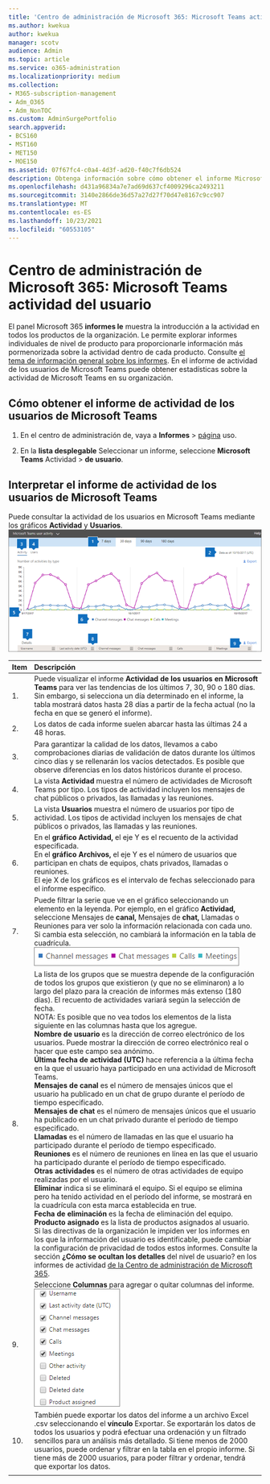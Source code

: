 ```yaml
---
title: 'Centro de administración de Microsoft 365: Microsoft Teams actividad del usuario'
ms.author: kwekua
author: kwekua
manager: scotv
audience: Admin
ms.topic: article
ms.service: o365-administration
ms.localizationpriority: medium
ms.collection:
- M365-subscription-management
- Adm_O365
- Adm_NonTOC
ms.custom: AdminSurgePortfolio
search.appverid:
- BCS160
- MST160
- MET150
- MOE150
ms.assetid: 07f67fc4-c0a4-4d3f-ad20-f40c7f6db524
description: Obtenga información sobre cómo obtener el informe Microsoft Teams actividad del usuario y obtener información sobre la Teams actividad de la organización.
ms.openlocfilehash: d431a96834a7e7ad69d637cf4009296ca2493211
ms.sourcegitcommit: 3140e2866de36d57a27d27f70d47e8167c9cc907
ms.translationtype: MT
ms.contentlocale: es-ES
ms.lasthandoff: 10/23/2021
ms.locfileid: "60553105"
---
```

# <a name="microsoft-365-admin-center-reports---microsoft-teams-user-activity"></a>Centro de administración de Microsoft 365: Microsoft Teams actividad del usuario

El panel Microsoft 365 **informes le** muestra la introducción a la actividad en todos los productos de la organización. Le permite explorar informes individuales de nivel de producto para proporcionarle información más pormenorizada sobre la actividad dentro de cada producto. Consulte [el tema de información general sobre los informes](activity-reports.md). En el informe de actividad de los usuarios de Microsoft Teams puede obtener estadísticas sobre la actividad de Microsoft Teams en su organización.
 
## <a name="how-to-get-to-the-microsoft-teams-user-activity-report"></a>Cómo obtener el informe de actividad de los usuarios de Microsoft Teams

1. En el centro de administración de, vaya a **Informes** \> <a href="https://go.microsoft.com/fwlink/p/?linkid=2074756" target="_blank">página</a> uso.

    
2. En la **lista desplegable** Seleccionar un informe, seleccione **Microsoft Teams** Actividad \> **de usuario**.
  
## <a name="interpret-the-microsoft-teams-user-activity-report"></a>Interpretar el informe de actividad de los usuarios de Microsoft Teams

Puede consultar la actividad de los usuarios en Microsoft Teams mediante los gráficos **Actividad** y **Usuarios**.<br/>![Microsoft 365: Microsoft Teams de usuario.](../../media/40359f81-25f7-416d-bb1e-37289133ef6b.png)
  
|Item|Descripción|
|:-----|:-----|
|1.  <br/> |Puede visualizar el informe **Actividad de los usuarios en Microsoft Teams** para ver las tendencias de los últimos 7, 30, 90 o 180 días. Sin embargo, si selecciona un día determinado en el informe, la tabla mostrará datos hasta 28 días a partir de la fecha actual (no la fecha en que se generó el informe).  <br/> |
|2.  <br/> |Los datos de cada informe suelen abarcar hasta las últimas 24 a 48 horas.  <br/> |
|3.  <br/> |Para garantizar la calidad de los datos, llevamos a cabo comprobaciones diarias de validación de datos durante los últimos cinco días y se rellenarán los vacíos detectados. Es posible que observe diferencias en los datos históricos durante el proceso.  <br/> |
|4.  <br/> |La vista **Actividad** muestra el número de actividades de Microsoft Teams por tipo. Los tipos de actividad incluyen los mensajes de chat públicos o privados, las llamadas y las reuniones.  <br/> |
|5.  <br/> |La vista **Usuarios** muestra el número de usuarios por tipo de actividad. Los tipos de actividad incluyen los mensajes de chat públicos o privados, las llamadas y las reuniones.  <br/> |
|6.  <br/> | En el **gráfico Actividad,** el eje Y es el recuento de la actividad especificada.  <br/>  En el **gráfico Archivos,** el eje Y es el número de usuarios que participan en chats de equipos, chats privados, llamadas o reuniones.  <br/>  El eje X de los gráficos es el intervalo de fechas seleccionado para el informe específico.  <br/> |
|7.  <br/> |Puede filtrar la serie que ve en el gráfico seleccionando un elemento en la leyenda. Por ejemplo, en el gráfico **Actividad,** seleccione Mensajes  de **canal,** Mensajes de **chat,** Llamadas o Reuniones para ver solo la información relacionada con cada uno. Si cambia esta selección, no cambiará la información en la tabla de cuadrícula.  <br/> ![Filtra los gráficos Microsoft Teams actividad.](../../media/c819c4ea-6e9a-4411-a0dd-9f800d64ce38.png)|
|8.  <br/> | La lista de los grupos que se muestra depende de la configuración de todos los grupos que existieron (y que no se eliminaron) a lo largo del plazo para la creación de informes más extenso (180 días). El recuento de actividades variará según la selección de fecha.  <br/> NOTA: Es posible que no vea todos los elementos de la lista siguiente en las columnas hasta que los agregue.<br/>**Nombre de usuario** es la dirección de correo electrónico de los usuarios. Puede mostrar la dirección de correo electrónico real o hacer que este campo sea anónimo.  <br/> **Última fecha de actividad (UTC)** hace referencia a la última fecha en la que el usuario haya participado en una actividad de Microsoft Teams.  <br/> **Mensajes de canal** es el número de mensajes únicos que el usuario ha publicado en un chat de grupo durante el período de tiempo especificado.  <br/> **Mensajes de chat** es el número de mensajes únicos que el usuario ha publicado en un chat privado durante el período de tiempo especificado.  <br/> **Llamadas** es el número de llamadas en las que el usuario ha participado durante el período de tiempo especificado.  <br/> **Reuniones** es el número de reuniones en línea en las que el usuario ha participado durante el período de tiempo especificado.  <br/> **Otras actividades** es el número de otras actividades de equipo realizadas por el usuario.  <br/> **Eliminar** indica si se eliminará el equipo. Si el equipo se elimina pero ha tenido actividad en el período del informe, se mostrará en la cuadrícula con esta marca establecida en true.  <br/> **Fecha de eliminación** es la fecha de eliminación del equipo.  <br/> **Producto asignado** es la lista de productos asignados al usuario.  <br/>  Si las directivas de la organización le impiden ver los informes en los que la información del usuario es identificable, puede cambiar la configuración de privacidad de todos estos informes. Consulte la sección **¿Cómo se ocultan los detalles** del nivel de usuario? en los informes de actividad [de la Centro de administración de Microsoft 365](activity-reports.md).  <br/> |
|9.  <br/> |Seleccione **Columnas** para agregar o quitar columnas del informe.  <br/> ![Teams de actividad de usuario: elija columnas.](../../media/eb5fbcee-e371-4d36-a0c6-fa54732311ec.png)|
|10.  <br/> |También puede exportar los datos del informe a un archivo Excel .csv seleccionando el **vínculo** Exportar. Se exportarán los datos de todos los usuarios y podrá efectuar una ordenación y un filtrado sencillos para un análisis más detallado. Si tiene menos de 2000 usuarios, puede ordenar y filtrar en la tabla en el propio informe. Si tiene más de 2000 usuarios, para poder filtrar y ordenar, tendrá que exportar los datos.  <br/> |
|||
   

